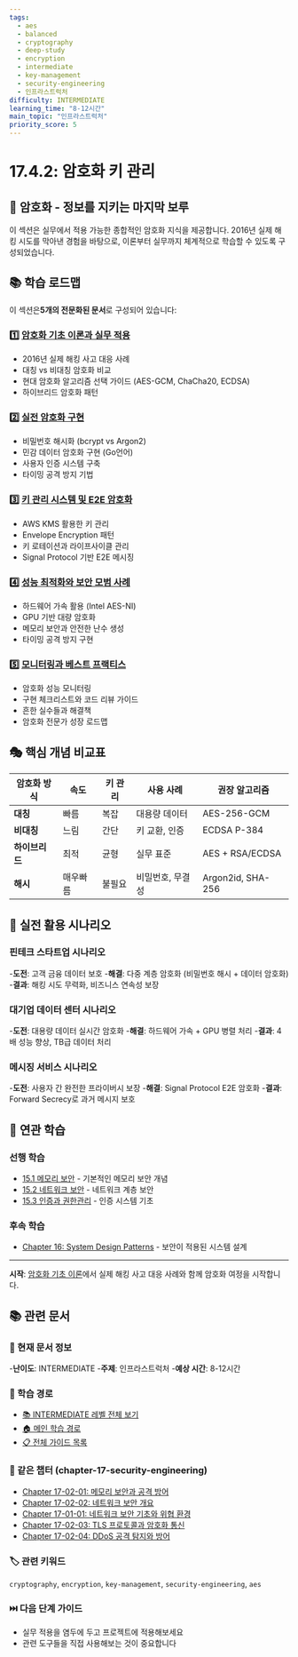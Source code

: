 ```yaml
---
tags:
  - aes
  - balanced
  - cryptography
  - deep-study
  - encryption
  - intermediate
  - key-management
  - security-engineering
  - 인프라스트럭처
difficulty: INTERMEDIATE
learning_time: "8-12시간"
main_topic: "인프라스트럭처"
priority_score: 5
---
```


# 17.4.2: 암호화 키 관리

## 🎯 암호화 - 정보를 지키는 마지막 보루

이 섹션은 실무에서 적용 가능한 종합적인 암호화 지식을 제공합니다. 2016년 실제 해킹 시도를 막아낸 경험을 바탕으로, 이론부터 실무까지 체계적으로 학습할 수 있도록 구성되었습니다.

## 📚 학습 로드맵

이 섹션은**5개의 전문화된 문서**로 구성되어 있습니다:

### 1️⃣ [암호화 기초 이론과 실무 적용](./17-01-03-cryptography-fundamentals.md)

- 2016년 실제 해킹 사고 대응 사례
- 대칭 vs 비대칭 암호화 비교
- 현대 암호화 알고리즘 선택 가이드 (AES-GCM, ChaCha20, ECDSA)
- 하이브리드 암호화 패턴

### 2️⃣ [실전 암호화 구현](./17-04-05-practical-encryption.md)

- 비밀번호 해시화 (bcrypt vs Argon2)
- 민감 데이터 암호화 구현 (Go언어)
- 사용자 인증 시스템 구축
- 타이밍 공격 방지 기법

### 3️⃣ [키 관리 시스템 및 E2E 암호화](./17-04-03-key-management-e2e.md)

- AWS KMS 활용한 키 관리
- Envelope Encryption 패턴
- 키 로테이션과 라이프사이클 관리
- Signal Protocol 기반 E2E 메시징

### 4️⃣ [성능 최적화와 보안 모범 사례](./17-04-04-performance-security.md)

- 하드웨어 가속 활용 (Intel AES-NI)
- GPU 기반 대량 암호화
- 메모리 보안과 안전한 난수 생성
- 타이밍 공격 방지 구현

### 5️⃣ [모니터링과 베스트 프랙티스](./17-05-02-monitoring-best-practices.md)

- 암호화 성능 모니터링
- 구현 체크리스트와 코드 리뷰 가이드
- 흔한 실수들과 해결책
- 암호화 전문가 성장 로드맵

## 🎭 핵심 개념 비교표

| 암호화 방식 | 속도 | 키 관리 | 사용 사례 | 권장 알고리즘 |
|-------------|------|---------|-----------|---------------|
|**대칭**| 빠름 | 복잡 | 대용량 데이터 | AES-256-GCM |
|**비대칭**| 느림 | 간단 | 키 교환, 인증 | ECDSA P-384 |
|**하이브리드**| 최적 | 균형 | 실무 표준 | AES + RSA/ECDSA |
|**해시**| 매우빠름 | 불필요 | 비밀번호, 무결성 | Argon2id, SHA-256 |

## 🚀 실전 활용 시나리오

### 핀테크 스타트업 시나리오

-**도전**: 고객 금융 데이터 보호
-**해결**: 다중 계층 암호화 (비밀번호 해시 + 데이터 암호화)
-**결과**: 해킹 시도 무력화, 비즈니스 연속성 보장

### 대기업 데이터 센터 시나리오  

-**도전**: 대용량 데이터 실시간 암호화
-**해결**: 하드웨어 가속 + GPU 병렬 처리
-**결과**: 4배 성능 향상, TB급 데이터 처리

### 메시징 서비스 시나리오

-**도전**: 사용자 간 완전한 프라이버시 보장
-**해결**: Signal Protocol E2E 암호화
-**결과**: Forward Secrecy로 과거 메시지 보호

## 🔗 연관 학습

### 선행 학습

- [15.1 메모리 보안](./17-02-01-memory-security.md) - 기본적인 메모리 보안 개념
- [15.2 네트워크 보안](./17-02-02-network-security.md) - 네트워크 계층 보안
- [15.3 인증과 권한관리](./17-03-01-authentication-authorization.md) - 인증 시스템 기초

### 후속 학습

- [Chapter 16: System Design Patterns](../chapter-16-distributed-system-patterns/index.md) - 보안이 적용된 시스템 설계

---

**시작**: [암호화 기초 이론](./17-01-03-cryptography-fundamentals.md)에서 실제 해킹 사고 대응 사례와 함께 암호화 여정을 시작합니다.

## 📚 관련 문서

### 📖 현재 문서 정보

-**난이도**: INTERMEDIATE
-**주제**: 인프라스트럭처
-**예상 시간**: 8-12시간

### 🎯 학습 경로

- [📚 INTERMEDIATE 레벨 전체 보기](../learning-paths/intermediate/)
- [🏠 메인 학습 경로](../learning-paths/)
- [📋 전체 가이드 목록](../README.md)

### 📂 같은 챕터 (chapter-17-security-engineering)

- [Chapter 17-02-01: 메모리 보안과 공격 방어](./17-02-01-memory-security.md)
- [Chapter 17-02-02: 네트워크 보안 개요](./17-02-02-network-security.md)
- [Chapter 17-01-01: 네트워크 보안 기초와 위협 환경](./17-01-01-network-fundamentals.md)
- [Chapter 17-02-03: TLS 프로토콜과 암호화 통신](./17-02-03-tls-protocols.md)
- [Chapter 17-02-04: DDoS 공격 탐지와 방어](./17-02-04-ddos-defense.md)

### 🏷️ 관련 키워드

`cryptography`, `encryption`, `key-management`, `security-engineering`, `aes`

### ⏭️ 다음 단계 가이드

- 실무 적용을 염두에 두고 프로젝트에 적용해보세요
- 관련 도구들을 직접 사용해보는 것이 중요합니다
